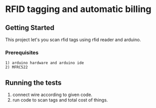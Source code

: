 # RFID tagging and automatic billing

 

## Getting Started

This project let's you scan rfid tags using rfid reader and arduino. 

### Prerequisites


```
1) arduino hardware and arduino ide
2) MFRC522

```
## Running the tests

1) connect wire according to given code.
2) run code to scan tags and total cost of things.


